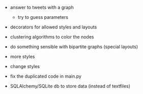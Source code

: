 * answer to tweets with a graph
    * try to guess parameters

* decorators for allowed styles and layouts
* clustering algorithms to color the nodes
* do something sensible with bipartite graphs (special layouts)
* more styles
* change styles

* fix the duplicated code in main.py

* SQLAlchemy/SQLite db to store data (instead of textfiles)
